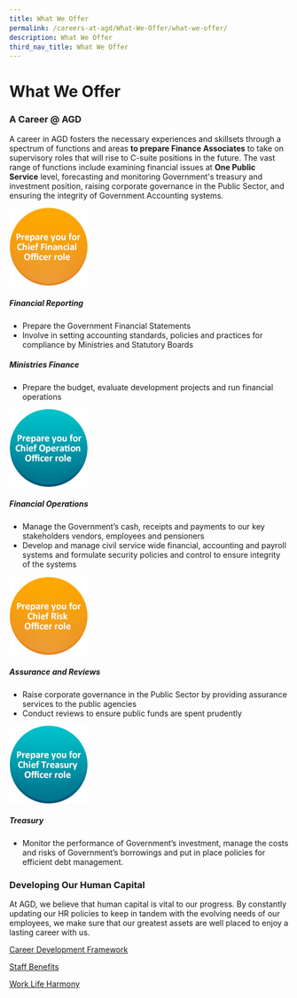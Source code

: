 ```yaml
---
title: What We Offer
permalink: /careers-at-agd/What-We-Offer/what-we-offer/
description: What We Offer
third_nav_title: What We Offer
---
```

What We Offer
=============

### A Career @ AGD

A career in AGD fosters the necessary experiences and skillsets through a spectrum of functions and areas **to prepare Finance Associates** to take on supervisory roles that will rise to C-suite positions in the future. The vast range of functions include examining financial issues at **One Public Service** level, forecasting and monitoring Government's treasury and investment position, raising corporate governance in the Public Sector, and ensuring the integrity of Government Accounting systems.

![Chief Financial Officer](/images/CareersAGD/What%20we%20offer/wwo-fo.jpg)

##### Financial Reporting

*   Prepare the Government Financial Statements
*   Involve in setting accounting standards, policies and practices for compliance by Ministries and Statutory Boards

  

##### Ministries Finance

*   Prepare the budget, evaluate development projects and run financial operations

![Chief Operation Officer](/images/CareersAGD/What%20we%20offer/wwo-to.jpg)


##### Financial Operations

*   Manage the Government’s cash, receipts and payments to our key stakeholders vendors, employees and pensioners
*   Develop and manage civil service wide financial, accounting and payroll systems and formulate security policies and control to ensure integrity of the systems


![Chief Risk Officer](/images/CareersAGD/What%20we%20offer/wwo-ro.jpg)

##### Assurance and Reviews

*   Raise corporate governance in the Public Sector by providing assurance services to the public agencies
*   Conduct reviews to ensure public funds are spent prudently


![Chief Treasury Officer](/images/CareersAGD/What%20we%20offer/wwo-oo.jpg)

##### Treasury

*   Monitor the performance of Government’s investment, manage the costs and risks of Government’s borrowings and put in place policies for efficient debt management.

### Developing Our Human Capital

At AGD, we believe that human capital is vital to our progress. By constantly updating our HR policies to keep in tandem with the evolving needs of our employees, we make sure that our greatest assets are well placed to enjoy a lasting career with us.

[Career Development Framework](/careers-at-agd/What-We-Offer/career-development-framework/)

[Staff Benefits](https://agd.gov.sg/careers-at-agd/What-We-Offer/staff-benefits)

[Work Life Harmony](/careers-agd/what-we-offer/work-life-harmony)